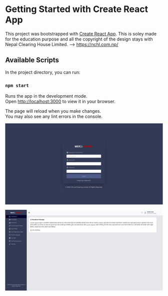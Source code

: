 # Getting Started with Create React App

This project was bootstrapped with [Create React App](https://github.com/facebook/create-react-app). This is soley made for the education purpose and all the copyright of the design stays with Nepal Clearing House Limited.
--> https://nchl.com.np/

## Available Scripts

In the project directory, you can run:

### `npm start`

Runs the app in the development mode.\
Open [http://localhost:3000](http://localhost:3000) to view it in your browser.

The page will reload when you make changes.\
You may also see any lint errors in the console.

![Screenshot](loginpage.png)

![Screenshot](dashboardpage.png)

